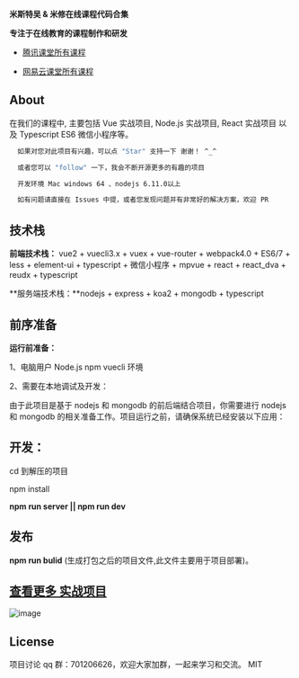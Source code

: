 <b>米斯特吴 & 米修在线课程代码合集</b>

**专注于在线教育的课程制作和研发**

- [腾讯课堂所有课程](https://ke.qq.com/course/list/%E7%B1%B3%E6%96%AF%E7%89%B9%E5%90%B4?tuin=1a72985)

- [网易云课堂所有课程](https://study.163.com/courses-search?keyword=%E7%B1%B3%E6%96%AF%E7%89%B9%E5%90%B4#/?ot=5)

## About

在我们的课程中, 主要包括 Vue 实战项目, Node.js 实战项目, React 实战项目 以及 Typescript ES6 微信小程序等。

```bash
  如果对您对此项目有兴趣，可以点 "Star" 支持一下 谢谢！ ^_^

  或者您可以 "follow" 一下，我会不断开源更多的有趣的项目

  开发环境 Mac windows 64 、nodejs 6.11.0以上

  如有问题请直接在 Issues 中提，或者您发现问题并有非常好的解决方案，欢迎 PR
```

## 技术栈

**前端技术栈：** vue2 + vuecli3.x + vuex + vue-router + webpack4.0 + ES6/7 + less + element-ui + typescript + 微信小程序 + mpvue + react + react_dva + reudx + typescript

**服务端技术栈：**nodejs + express + koa2 + mongodb + typescript

## 前序准备

**运行前准备：**

1、电脑用户 Node.js npm vuecli 环境

2、需要在本地调试及开发：

由于此项目是基于 nodejs 和 mongodb 的前后端结合项目，你需要进行 nodejs 和 mongodb 的相关准备工作。项目运行之前，请确保系统已经安装以下应用：

## 开发：

cd 到解压的项目

npm install

**npm run server || npm run dev**

## 发布

**npm run bulid** (生成打包之后的项目文件,此文件主要用于项目部署)。

## [查看更多 实战项目](https://ke.qq.com/course/list/%E7%B1%B3%E6%96%AF%E7%89%B9%E5%90%B4?tuin=1a72985)

![image](http://m.qpic.cn/psb?/V12vEQp40LoxGs/SXOPSBsktyiVxBVFETd85ZwSB6GT6C5mWtDSZSZ00yE!/b/dMAAAAAAAAAA&bo=VAJ8AwAAAAARBxk!&rf=viewer_4)

## License

项目讨论 qq 群：701206626，欢迎大家加群，一起来学习和交流。
MIT
